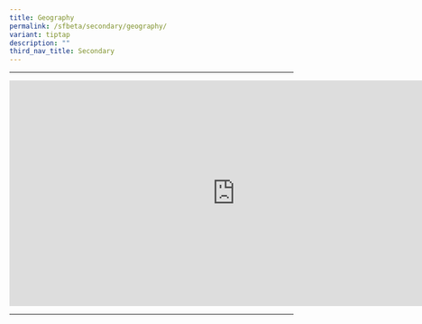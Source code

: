 ```yaml
---
title: Geography
permalink: /sfbeta/secondary/geography/
variant: tiptap
description: ""
third_nav_title: Secondary
---
```

<hr><div class="iframe-wrapper"><iframe height="400" width="800" allowfullscreen="true" frameborder="0" src="https://docs.google.com/forms/d/e/1FAIpQLSdEs1IR5JQ0gyT-qlgzJOKVFzDGA3udZx_Pl9EDai9Avg-sig/viewform?embedded=true"></iframe></div><hr><p></p><p></p>